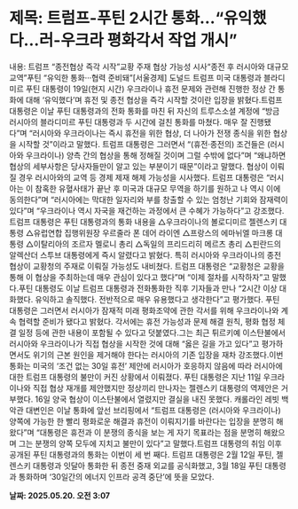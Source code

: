 # **제목: 트럼프-푸틴 2시간 통화…“유익했다…러-우크라 평화각서 작업 개시”**

  내용: 트럼프 “종전협상 즉각 시작”교황 주재 협상 가능성 시사“종전 후 러시아와 대규모 교역”푸틴 “유익한 통화···협력 준비돼”[서울경제] 도널드 트럼프 미국 대통령과 블라디미르 푸틴 대통령이 19일(현지 시간) 우크라이나 휴전 문제와 관련해 진행한 정상 간 통화에 대해 ‘유익했다’며 휴전 및 종전 협상을 즉각 시작할 것이란 입장을 밝혔다.트럼프 대통령은 이날 푸틴 대통령과의 전화 통화를 마친 뒤 자신의 트루스소셜 계정에 “방금 러시아의 블라디미르 푸틴 대통령과 두 시간에 걸친 통화를 마쳤다. 매우 잘 진행됐다”며 “러시아와 우크라이나는 즉시 휴전을 위한 협상, 더 나아가 전쟁 종식을 위한 협상을 시작할 것”이라고 말했다. 트럼프 대통령은 그러면서 “(휴전·종전의) 조건들은 (러시아와 우크라이나) 양측 간의 협상을 통해 정해질 것이며 그럴 수밖에 없다”며 “왜냐하면 협상의 세부사항은 당사자들만이 알고 있는 부분이기 때문”이라고 말했다. 협상이 이뤄질 경우 러시아와의 교역 등 경제 제재 해제 가능성을 시사했다. 트럼프 대통령은 “러시아는 이 참혹한 유혈사태가 끝난 후 미국과 대규모 무역을 하기를 원하고 나 역시 이에 동의한다”며 “러시아에는 막대한 일자리와 부를 창출할 수 있는 엄청난 기회와 잠재력이 있다”며 “우크라이나 역시 자국을 재건하는 과정에서 큰 수혜가 가능하다”고 강조했다.트럼프 대통령은 푸틴 대통령과의 통화 내용을 △우크라이나의 볼로디미르 젤렌스키 대통령 △유럽연합 집행위원장 우르줄라 폰 데어 라이엔 △프랑스의 에마뉘엘 마크롱 대통령 △이탈리아의 조르자 멜로니 총리 △독일의 프리드리히 메르츠 총리 △핀란드의 알렉산더 스투브 대통령에게 즉시 알렸다고 밝혔다. 특히 러시아와 우크라이나의 종전 협상이 교황청의 주재로 이뤄질 가능성도 내비쳤다. 트럼프 대통령은 “교황청은 교황을 통해 이 협상을 주최하는데 매우 관심이 있다고 했다”며 “이제 절차를 시작하자”고 말했다.푸틴 대통령도 이날 트럼프 대통령과 전화통화한 직후 기자들과 만나 “2시간 이상 대화했다. 유익하고 솔직했다. 전반적으로 매우 유용했다고 생각한다”고 평가했다. 푸틴 대통령은 그러면서 러시아가 잠재적 미래 평화조약에 관한 각서를 위해 우크라이나와 계속 협력할 준비가 됐다고 밝혔다. 각서에는 휴전 가능성과 문제 해결 원칙, 평화 협정 체결 일정 등에 관한 내용이 포함될 수 있다고 덧붙였다.그는 최근 튀르키예 이스탄불에서 러시아와 우크라이나가 직접 협상을 시작한 것에 대해 “옳은 길을 가고 있다”고 평가하면서도 위기의 근본 원인을 제거해야 한다는 러시아의 기존 입장을 재차 강조했다.이번 통화는 미국의 ‘조건 없는 30일 휴전’ 제안에 러시아가 호응하지 않음에 따라 러시아에 대한 트럼프 대통령의 불만이 커진 상황에서 이뤄졌다. 푸틴 대통령은 지난 11일 우크라이나와 직접 협상 재개를 제안했지만 정상끼리 만나자는 젤렌스키 대통령의 역제안은 거부했다. 16일 양국 협상이 이스탄불에서 열렸지만 결실을 내진 못했다. 캐롤라인 레빗 백악관 대변인은 이날 통화에 앞선 브리핑에서 “트럼프 대통령은 (러시아와 우크라이나) 양쪽에 가능한 한 빨리 평화로운 해결과 휴전이 이뤄지기를 바란다는 입장을 분명히 해왔다”며 “대통령은 휴전과 이 분쟁의 종식을 보는 게 자기 목표라는 점을 분명히 해왔으며 그는 분쟁의 양쪽 모두에 지치고 불만이 있다”고 말했다.트럼프 대통령의 취임 이후 공개된 푸틴 대통령과의 통화는 이번이 세 번 째다. 트럼프 대통령은 2월 12일 푸틴, 젤렌스키 대통령과 잇달아 통화한 뒤 종전 중재 외교를 공식화했고, 3월 18일 푸틴 대통령과 통화하며 ‘30일간의 에너지 인프라 공격 중단’에 뜻을 모았다.

  **날짜: 2025.05.20. 오전 3:07**